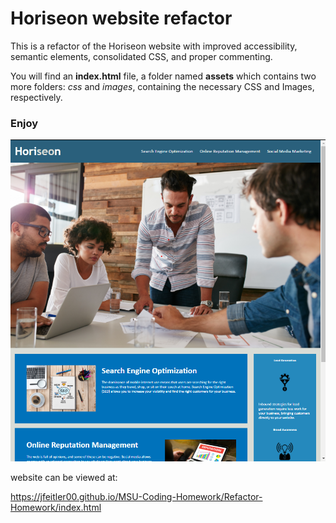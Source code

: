 # Horiseon website refactor


This is a refactor of the Horiseon website with improved accessibility, semantic elements, consolidated CSS, and proper commenting.

You will find an **index.html** file, a folder named **assets** which contains two more folders: *css* and *images*, containing the necessary CSS and Images, respectively.

### Enjoy

![Screenshot of current build](./assets/images/Screenshot.png?raw=true "Screenshot of website")

website can be viewed at:

https://jfeitler00.github.io/MSU-Coding-Homework/Refactor-Homework/index.html